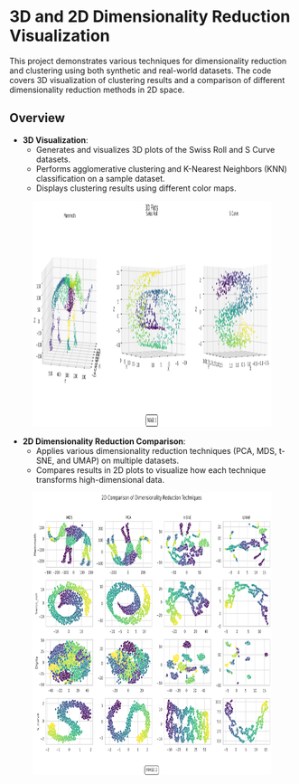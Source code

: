# 3D and 2D Dimensionality Reduction Visualization

This project demonstrates various techniques for dimensionality reduction and clustering using both synthetic and real-world datasets. 
The code covers 3D visualization of clustering results and a comparison of different dimensionality reduction methods in 2D space.

## Overview

*  **3D Visualization**:
   - Generates and visualizes 3D plots of the Swiss Roll and S Curve datasets.
   - Performs agglomerative clustering and K-Nearest Neighbors (KNN) classification on a sample dataset.
   - Displays clustering results using different color maps.

<figure>
  <img src="images/3d_combined_plots.png" width="900" height="400">
</figure>

* **2D Dimensionality Reduction Comparison**:
   - Applies various dimensionality reduction techniques (PCA, MDS, t-SNE, and UMAP) on multiple datasets.
   - Compares results in 2D plots to visualize how each technique transforms high-dimensional data.

<figure>
  <img src="images/2d_plots.png" width="900" height="500">
</figure>

